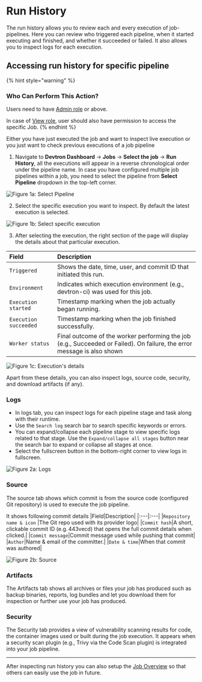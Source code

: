 # Run History

The run history allows you to review each and every execution of job-pipelines. Here you can review who triggered each pipeline, when it started executing and finished, and whether it succeeded or failed. It also allows you to inspect logs for each execution.

## Accessing run history for specific pipeline

{% hint style="warning" %}
### Who Can Perform This Action?
Users need to have [Admin role](../global-configurations/authorization/user-access.md#role-based-access-levels) or above.

In case of [View role](../global-configurations/authorization/user-access.md#role-based-access-levels), user should also have permission to access the specific Job.
{% endhint %}

Either you have just executed the job and want to inspect live execution or you just want to check previous executions of a job pipeline

1. Navigate to  **Devtron Dashboard** → **Jobs** → **Select the job** → **Run History**, all the executions will appear in a reverse chronological order under the pipeline name. In case you have configured multiple job pipelines within a job, you need to select the pipeline from **Select Pipeline** dropdown in the top-left corner. 

 ![Figure 1a: Select Pipeline](https://devtron-public-asset.s3.us-east-2.amazonaws.com/images/create-job/run-history.jpg)

2. Select the specific execution you want to inspect. By default the latest execution is selected.

 ![Figure 1b: Select specific execution](https://devtron-public-asset.s3.us-east-2.amazonaws.com/images/create-job/run-history-select-execution.jpg)

3. After selecting the execution, the right section of the page will display the details about that particular execution.

 |Field|Description|
 |:---|:---|
 |`Triggered`|Shows the date, time, user, and commit ID that initiated this run.|
 |`Environment`|Indicates which execution environment (e.g., devtron-ci) was used for this job.|
 |`Execution started`|Timestamp marking when the job actually began running.|
 |`Execution succeeded`|Timestamp marking when the job finished successfully.|
 |`Worker status`|Final outcome of the worker performing the job (e.g., Succeeded or Failed). On failure, the error message is also shown|

 ![Figure 1c: Execution's details](https://devtron-public-asset.s3.us-east-2.amazonaws.com/images/create-job/run-history-details.jpg)

Apart from these details, you can also inspect logs, source code, security, and download artifacts (if any).

### Logs
 * In logs tab, you can inspect logs for each pipeline stage and task along with their runtime.
 * Use the `Search log` search bar to search specific keywords or errors.
 * You can expand/collapse each pipeline stage to view specific logs related to that stage. Use the `Expand/collapse all stages` button near the search bar to expand or collapse all stages at once.
 * Select the fullscreen button in the bottom-right corner to view logs in fullscreen.

 ![Figure 2a: Logs](https://devtron-public-asset.s3.us-east-2.amazonaws.com/images/create-job/run-history-logs.jpg)

### Source
 The source tab shows which commit is from the source code (configured Git repository) is used to execute the job pipeline. 

 It shows following commit details
 |Field|Description|
 |:---|:---|
 |`Repository name & icon` |The Git repo used with its provider logo|
 |`Commit hash`|A short, clickable commit ID (e.g. 443vecd) that opens the full commit details when clicked.|
 |`Commit message`|Commit message used while pushing that commit|
 |`Author`|Name & email of the committer.|
 |`Date & time`|When that commit was authored|

 ![Figure 2b: Source](https://devtron-public-asset.s3.us-east-2.amazonaws.com/images/create-job/run-history-source.jpg)

### Artifacts

 The Artifacts tab shows all archives or files your job has produced such as backup binaries, reports, log bundles and let you download them for inspection or further use your job has produced.

### Security

 The Security tab provides a view of vulnerability scanning results for code, the container images used or built  during the job execution. It appears when a security scan plugin (e.g., Trivy via the Code Scan plugin) is integrated into your job pipeline.

---

After inspecting run history you can also setup the [Job Overview](./overview-job.md) so that others can easily use the job in future.